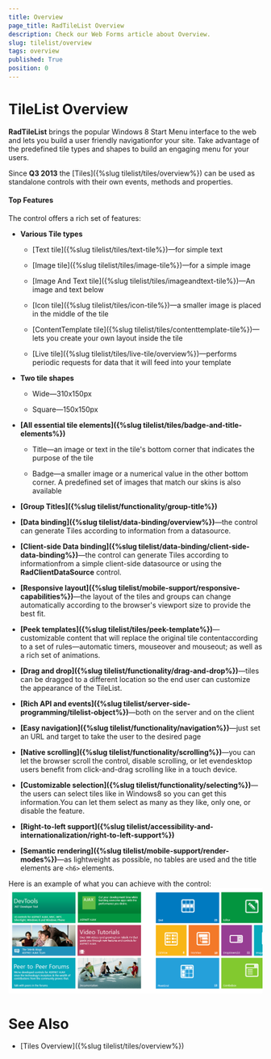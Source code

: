 ```yaml
---
title: Overview
page_title: RadTileList Overview
description: Check our Web Forms article about Overview.
slug: tilelist/overview
tags: overview
published: True
position: 0
---
```


# TileList Overview




**RadTileList** brings the popular Windows 8 Start Menu interface to the web and lets you build a user friendly navigationfor your site. Take advantage of the predefined tile types and shapes to build an engaging menu for your users.

Since **Q3 2013** the [Tiles]({%slug tilelist/tiles/overview%}) can be used as standalone controls with their own events, methods and properties.

#### Top Features

The control offers a rich set of features:

* **Various Tile types**

	* [Text tile]({%slug tilelist/tiles/text-tile%})—for simple text
	
	* [Image tile]({%slug tilelist/tiles/image-tile%})—for a simple image
	
	* [Image And Text tile]({%slug tilelist/tiles/imageandtext-tile%})—An image and text below
	
	* [Icon tile]({%slug tilelist/tiles/icon-tile%})—a smaller image is placed in the middle of the tile
	
	* [ContentTemplate tile]({%slug tilelist/tiles/contenttemplate-tile%})—lets you create your own layout inside the tile
	
	* [Live tile]({%slug tilelist/tiles/live-tile/overview%})—performs periodic requests for data that it will feed into your template

* **Two tile shapes**

	* Wide—310x150px
	
	* Square—150x150px

* **[All essential tile elements]({%slug tilelist/tiles/badge-and-title-elements%})**

	* Title—an image or text in the tile's bottom corner that indicates the purpose of the tile
	
	* Badge—a smaller image or a numerical value in the other bottom corner. A predefined set of images that match our skins is also available

* **[Group Titles]({%slug tilelist/functionality/group-title%})**

* **[Data binding]({%slug tilelist/data-binding/overview%})**—the control can generate Tiles according to information from a datasource.

* **[Client-side Data binding]({%slug tilelist/data-binding/client-side-data-binding%})**—the control can generate Tiles according to informationfrom a simple client-side datasource or using the **RadClientDataSource** control.

* **[Responsive layout]({%slug tilelist/mobile-support/responsive-capabilities%})**—the layout of the tiles and groups can change automatically according to the browser's viewport size to provide the best fit.

* **[Peek templates]({%slug tilelist/tiles/peek-template%})**—customizable content that will replace the original tile contentaccording to a set of rules—automatic timers, mouseover and mouseout; as well as a rich set of animations.

* **[Drag and drop]({%slug tilelist/functionality/drag-and-drop%})**—tiles can be dragged to a different location so the end user can customize the appearance of the TileList.

* **[Rich API and events]({%slug tilelist/server-side-programming/tilelist-object%})**—both on the server and on the client

* **[Easy navigation]({%slug tilelist/functionality/navigation%})**—just set an URL and target to take the user to the desired page

* **[Native scrolling]({%slug tilelist/functionality/scrolling%})**—you can let the browser scroll the control, disable scrolling, or let evendesktop users benefit from click-and-drag scrolling like in a touch device.

* **[Customizable selection]({%slug tilelist/functionality/selecting%})**—the users can select tiles like in Windows8 so you can get this information.You can let them select as many as they like, only one, or disable the feature.

* **[Right-to-left support]({%slug tilelist/accessibility-and-internationalization/right-to-left-support%})**

* **[Semantic rendering]({%slug tilelist/mobile-support/render-modes%})**—as lightweight as possible, no tables are used and the title elements are `<h6>` elements.

Here is an example of what you can achieve with the control:![tilelist-overview-example](images/tilelist-overview-example.png)

# See Also

 * [Tiles Overview]({%slug tilelist/tiles/overview%})
